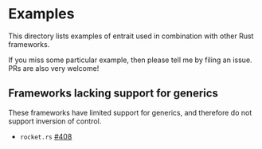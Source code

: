 # Examples

This directory lists examples of entrait used in combination with other
Rust frameworks.

If you miss some particular example, then please tell me by filing an issue.
PRs are also very welcome!

## Frameworks lacking support for generics
These frameworks have limited support for generics, and therefore do not support inversion of control.

* `rocket.rs` [#408](https://github.com/SergioBenitez/Rocket/issues/408)
